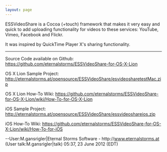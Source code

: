 ```yaml
---
layout: page
---
```


ESSVideoShare is a Cocoa (+touch) framework that makes it very easy and quick to add uploading functionality for videos to these services:
YouTube, Vimeo, Facebook and Flickr.

It was inspired by QuickTime Player X's sharing functionality.

----

Source Code available on Github: https://github.com/eternalstorms/ESSVideoShare-for-OS-X-Lion

OS X Lion Sample Project: http://eternalstorms.at/opensource/ESSVideoShare/esvideosharetestMac.zip

OS X Lion How-To Wiki: https://github.com/eternalstorms/ESSVideoShare-for-OS-X-Lion/wiki/How-To-for-OS-X-Lion

iOS Sample Project: http://eternalstorms.at/opensource/ESSVideoShare/essvideoshareios.zip

iOS How-To Wiki: https://github.com/eternalstorms/ESSVideoShare-for-OS-X-Lion/wiki/How-To-for-iOS

--User:M.gansrigler|Eternal Storms Software - http&#58;//www.eternalstorms.at (User talk:M.gansrigler|talk) 05:37, 23 June 2012 (EDT)
